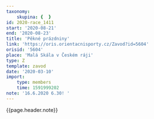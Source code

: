 ```yaml
---
taxonomy:
    skupina: {  }
id: 2020-race_1411
start: '2020-08-21'
end: '2020-08-23'
title: 'Pěkné prázdniny'
link: 'https://oris.orientacnisporty.cz/Zavod?id=5604'
orisid: '5604'
place: 'Malá Skála v Českém ráji'
type: Z
template: zavod
date: '2020-03-10'
import:
    type: members
    time: 1591999202
note: '16.6.2020 6.30! '
---
```

{{page.header.note}}
